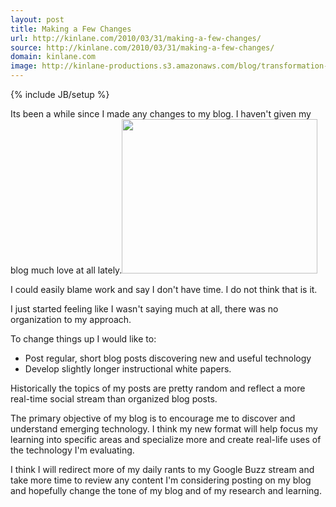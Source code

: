 ```yaml
---
layout: post
title: Making a Few Changes
url: http://kinlane.com/2010/03/31/making-a-few-changes/
source: http://kinlane.com/2010/03/31/making-a-few-changes/
domain: kinlane.com
image: http://kinlane-productions.s3.amazonaws.com/blog/transformation-and-change.png
---
```

{% include JB/setup %}<p>Its been a while since I made any changes to my blog. I haven't given my blog much love at all lately.<img class="alignright" title="Transformation and Change" src="http://kinlane-productions.s3.amazonaws.com/blog/transformation-and-change.png" alt="" width="313" height="247" /><p></p>
I could easily blame work and say I don't have time. I do not think that is it.<p></p>
I just started feeling like I wasn't saying much at all, there was no organization to my approach.<p></p>
To change things up I would like to:
<ul class="mainlist">
	<li>Post regular, short blog posts discovering new and useful technology</li>
	<li>Develop slightly longer instructional white papers.</li>
</ul>
Historically the topics of my posts are pretty random and reflect a more real-time social stream than organized blog posts.<p></p>
The primary objective of my blog is to encourage me to discover and understand emerging technology. I think my new format will help focus my learning into specific areas and specialize more and create real-life uses of the technology I'm evaluating.<p></p>
I think I will redirect more of my daily rants to my Google Buzz stream and take more time to review any content I'm considering posting on my blog and hopefully change the tone of my blog and of my research and learning.</p>
